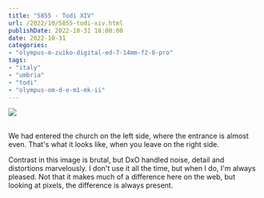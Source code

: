 ```yaml
---
title: "5855 - Todi XIV"
url: /2022/10/5855-todi-xiv.html
publishDate: 2022-10-31 18:00:00
date: 2022-10-31
categories:
- "olympus-m-zuiko-digital-ed-7-14mm-f2-8-pro"
tags:
- "italy"
- "umbria"
- "todi"
- "olympus-om-d-e-m1-mk-ii"
---
```

<div class="container">
<div class="center"><a target="_blank" href="https://d25zfm9zpd7gm5.cloudfront.net/1200x1200/2019/20190907_113530_DxO_lr.jpg"><img class="webfeedsFeaturedVisual" src="https://d25zfm9zpd7gm5.cloudfront.net/0600x0600/2019/20190907_113530_DxO_lr.jpg" /></a></div>
</div>
<br />

We had entered the church on the left side, where the
entrance is almost even. That's what it looks like, when you
leave on the right side.

Contrast in this image is brutal, but DxO handled noise,
detail and distortions marvelously. I don't use it all the
time, but when I do, I'm always pleased. Not that it makes
much of a difference here on the web, but looking at pixels,
the difference is always present.
